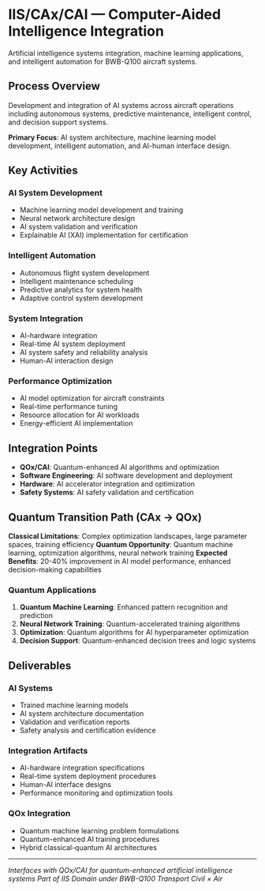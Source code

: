 # IIS/CAx/CAI — Computer-Aided Intelligence Integration

Artificial intelligence systems integration, machine learning applications, and intelligent automation for BWB-Q100 aircraft systems.

## Process Overview

Development and integration of AI systems across aircraft operations including autonomous systems, predictive maintenance, intelligent control, and decision support systems.

**Primary Focus**: AI system architecture, machine learning model development, intelligent automation, and AI-human interface design.

## Key Activities

### AI System Development
- Machine learning model development and training
- Neural network architecture design
- AI system validation and verification
- Explainable AI (XAI) implementation for certification

### Intelligent Automation
- Autonomous flight system development
- Intelligent maintenance scheduling
- Predictive analytics for system health
- Adaptive control system development

### System Integration
- AI-hardware integration
- Real-time AI system deployment
- AI system safety and reliability analysis
- Human-AI interaction design

### Performance Optimization
- AI model optimization for aircraft constraints
- Real-time performance tuning
- Resource allocation for AI workloads
- Energy-efficient AI implementation

## Integration Points
- **QOx/CAI**: Quantum-enhanced AI algorithms and optimization
- **Software Engineering**: AI software development and deployment
- **Hardware**: AI accelerator integration and optimization
- **Safety Systems**: AI safety validation and certification

## Quantum Transition Path (CAx → QOx)

**Classical Limitations**: Complex optimization landscapes, large parameter spaces, training efficiency
**Quantum Opportunity**: Quantum machine learning, optimization algorithms, neural network training
**Expected Benefits**: 20-40% improvement in AI model performance, enhanced decision-making capabilities

### Quantum Applications
1. **Quantum Machine Learning**: Enhanced pattern recognition and prediction
2. **Neural Network Training**: Quantum-accelerated training algorithms
3. **Optimization**: Quantum algorithms for AI hyperparameter optimization
4. **Decision Support**: Quantum-enhanced decision trees and logic systems

## Deliverables

### AI Systems
- Trained machine learning models
- AI system architecture documentation
- Validation and verification reports
- Safety analysis and certification evidence

### Integration Artifacts
- AI-hardware integration specifications
- Real-time system deployment procedures
- Human-AI interface designs
- Performance monitoring and optimization tools

### QOx Integration
- Quantum machine learning problem formulations
- Quantum-enhanced AI training procedures
- Hybrid classical-quantum AI architectures

---

*Interfaces with QOx/CAI for quantum-enhanced artificial intelligence systems*
*Part of IIS Domain under BWB-Q100 Transport Civil × Air*